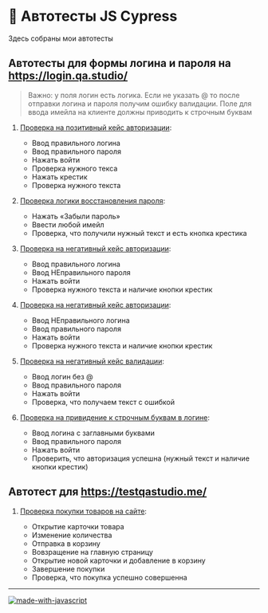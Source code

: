 # 🐯 Автотесты JS Cypress

Здесь собраны мои автотесты

## Автотесты для формы логина и пароля на https://login.qa.studio/
> Важно: у поля логин есть логика. Если не указать @ то после отправки логина и пароля получим ошибку валидации. Поле для ввода имейла на клиенте должны приводить к строчным буквам

1. [Проверка на позитивный кейс авторизации]():

    -  Ввод правильного логина
    -  Ввод правильного пароля
    -  Нажать войти
    -  Проверка нужного текса
    -  Нажать крестик
    -  Проверка нужного текста


2. [Проверка логики восстановления пароля]():

    - Нажать «Забыли пароль»
    - Ввести любой имейл
    - Проверка, что получили нужный текст и есть кнопка крестика

3. [Проверка на негативный кейс авторизации]():

    - Ввод правильного логина
    - Ввод НЕправильного пароля
    - Нажать войти
    - Проверка нужного текста и наличие кнопки крестик

4. [Проверка на негативный кейс авторизации]():

    - Ввод НЕправильного логина
    - Ввод правильного пароля
    - Нажать войти
    - Проверка нужного текста и наличие кнопки крестик

5. [Проверка на негативный кейс валидации]():

    - Ввод логин без @
    - Ввод правильного пароля
    - Нажать войти
    - Проверка, что получаем текст с ошибкой

6. [Проверка на привидение к строчным буквам в логине]():

    - Ввод логина с заглавными буквами
    - Ввод правильного пароля
    - Нажать войти
    - Проверить, что авторизация успешна (нужный текст и наличие кнопки крестик)

## Автотест для https://testqastudio.me/

1. [Проверка покупки товаров на сайте]():

    - Открытие карточки товара
    - Изменение количества
    - Отправка в корзину
    - Вовзращение на главную страницу
    - Открытие новой карточки и добавление в корзину
    - Завершение покупки
    - Проверка, что покупка успешно совершенна

____

[![made-with-javascript](https://img.shields.io/badge/Made%20with-JavaScript-1f425f.svg)](https://www.javascript.com)

